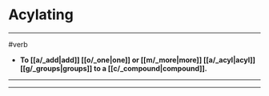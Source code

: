 # Acylating
---
#verb
- **To [[a/_add|add]] [[o/_one|one]] or [[m/_more|more]] [[a/_acyl|acyl]] [[g/_groups|groups]] to a [[c/_compound|compound]].**
---
---
